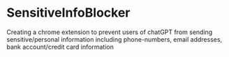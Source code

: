 # SensitiveInfoBlocker

Creating a chrome extension to prevent users of chatGPT from sending sensitive/personal information including phone-numbers, email addresses, bank account/credit card information
